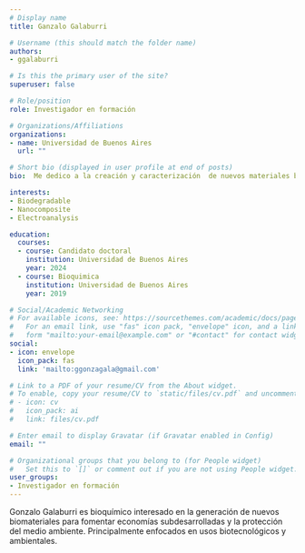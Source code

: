 ```yaml
---
# Display name
title: Ganzalo Galaburri

# Username (this should match the folder name)
authors:
- ggalaburri

# Is this the primary user of the site?
superuser: false

# Role/position
role: Investigador en formación

# Organizations/Affiliations
organizations:
- name: Universidad de Buenos Aires
  url: ""

# Short bio (displayed in user profile at end of posts)
bio:  Me dedico a la creación y caracterización  de nuevos materiales biodegradables con aplicaciones comerciales. 

interests:
- Biodegradable
- Nanocomposite
- Electroanalysis

education:
  courses:
  - course: Candidato doctoral
    institution: Universidad de Buenos Aires
    year: 2024
  - course: Bioquimica 
    institution: Universidad de Buenos Aires
    year: 2019

# Social/Academic Networking
# For available icons, see: https://sourcethemes.com/academic/docs/page-builder/#icons
#   For an email link, use "fas" icon pack, "envelope" icon, and a link in the
#   form "mailto:your-email@example.com" or "#contact" for contact widget.
social:
- icon: envelope
  icon_pack: fas
  link: 'mailto:ggonzagala@gmail.com'

# Link to a PDF of your resume/CV from the About widget.
# To enable, copy your resume/CV to `static/files/cv.pdf` and uncomment the lines below.
# - icon: cv
#   icon_pack: ai
#   link: files/cv.pdf

# Enter email to display Gravatar (if Gravatar enabled in Config)
email: ""

# Organizational groups that you belong to (for People widget)
#   Set this to `[]` or comment out if you are not using People widget.
user_groups:
- Investigador en formación
---
```


Gonzalo Galaburri es bioquímico interesado en la generación de nuevos biomateriales para fomentar economías subdesarrolladas y la protección del medio ambiente. Principalmente enfocados en  usos biotecnológicos y ambientales. 
